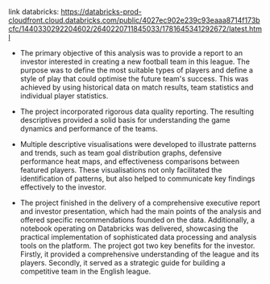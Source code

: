 link databricks: https://databricks-prod-cloudfront.cloud.databricks.com/public/4027ec902e239c93eaaa8714f173bcfc/1440330292204602/2640220711845033/1781645341292672/latest.html

- The primary objective of this analysis was to provide a report to an investor interested in creating a new football team in this league. The purpose was to define the most suitable types of players and define a style of play that could optimise the future team's success. This was achieved by using historical data on match results, team statistics and individual player statistics.

- The project incorporated rigorous data quality reporting. The resulting descriptives provided a solid basis for understanding the game dynamics and performance of the teams.

- Multiple descriptive visualisations were developed to illustrate patterns and trends, such as team goal distribution graphs, defensive performance heat maps, and effectiveness comparisons between featured players. These visualisations not only facilitated the identification of patterns, but also helped to communicate key findings effectively to the investor.

- The project finished in the delivery of a comprehensive executive report and investor presentation, which had the main points of the analysis and offered specific recommendations founded on the data. Additionally, a notebook operating on Databricks was delivered, showcasing the practical implementation of sophisticated data processing and analysis tools on the platform. The project got two key benefits for the investor. Firstly, it provided a comprehensive understanding of the league and its players. Secondly, it served as a strategic guide for building a competitive team in the English league.
